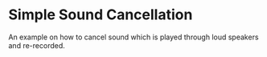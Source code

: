# Simple Sound Cancellation
An example on how to cancel sound which is played through loud speakers and re-recorded.
